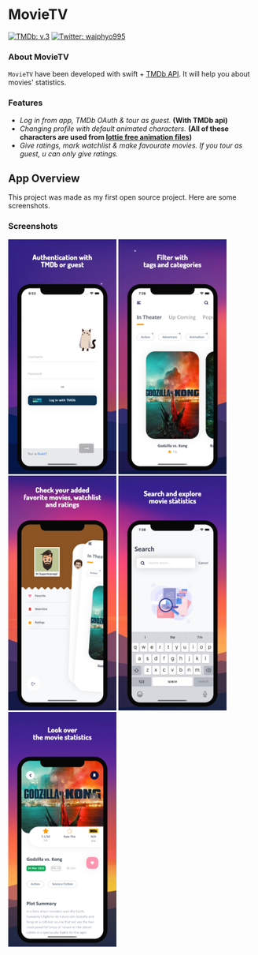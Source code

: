 # MovieTV

[![TMDb: v.3](https://img.shields.io/badge/TMDb-v.3-orange)](https://developers.themoviedb.org/3)
[![Twitter: waiphyo995](https://img.shields.io/twitter/follow/waiphyo995?style=social)](https://twitter.com/waiphyo995)

### About MovieTV
`MovieTV` have been developed with swift + [TMDb API](https://developers.themoviedb.org/3). It will help you about movies' statistics.

### Features
- *Log in from app, TMDb OAuth & tour as guest.* **(With TMDb api)**
- *Changing profile with default animated characters.* **(All of these characters are used from [lottie free animation files](https://lottiefiles.com/featured))**
- *Give ratings, mark watchlist & make favourate movies. If you tour as guest, u can only give ratings.*

## App Overview
This project was made as my first open source project. Here are some screenshots.

### Screenshots
<img src="https://github.com/waiphyo-0gravity/MovieTV/blob/main/Screenshot/1.jpeg" width="220">  <img 
src="https://github.com/waiphyo-0gravity/MovieTV/blob/main/Screenshot/2.jpeg" width="220">  <img 
src="https://github.com/waiphyo-0gravity/MovieTV/blob/main/Screenshot/3.jpeg" width="220">  <img 
src="https://github.com/waiphyo-0gravity/MovieTV/blob/main/Screenshot/4.jpeg" width="220">  <img 
src="https://github.com/waiphyo-0gravity/MovieTV/blob/main/Screenshot/5.jpeg" width="220">
